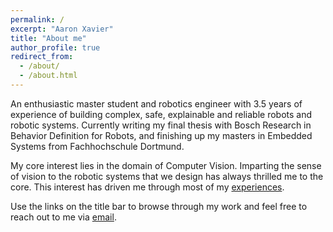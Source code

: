 ```yaml
---
permalink: /
excerpt: "Aaron Xavier"
title: "About me"
author_profile: true
redirect_from: 
  - /about/
  - /about.html
---
```

An enthusiastic master student and robotics engineer with 3.5 years of experience of building complex, safe, explainable and reliable robots and robotic systems. Currently writing my final thesis with Bosch Research in Behavior Definition for Robots, and finishing up my masters in Embedded Systems from Fachhochschule Dortmund.

My core interest lies in the domain of Computer Vision. Imparting the sense of vision to the robotic systems that we design has always thrilled me to the core. This interest has driven me through most of my [experiences](/cv/).

Use the links on the title bar to browse through my work and feel free to reach out to me via [email](mailo:aaronxcode@outlook.com). 